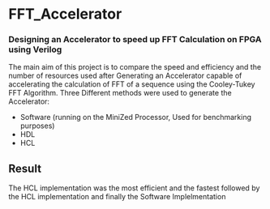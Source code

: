 # FFT_Accelerator
### Designing an Accelerator to speed up FFT Calculation on FPGA using Verilog

The main aim of this project is to compare the speed and efficiency and the number of resources used after Generating an Accelerator capable of accelerating the calculation of FFT of a sequence using the Cooley-Tukey FFT Algorithm.
Three Different methods were used to generate the Accelerator:
* Software (running on the MiniZed Processor, Used for benchmarking purposes)
* HDL
* HCL

## Result
The HCL implementation was the most efficient and the fastest followed by the HCL implementation and finally the Software Implelmentation
